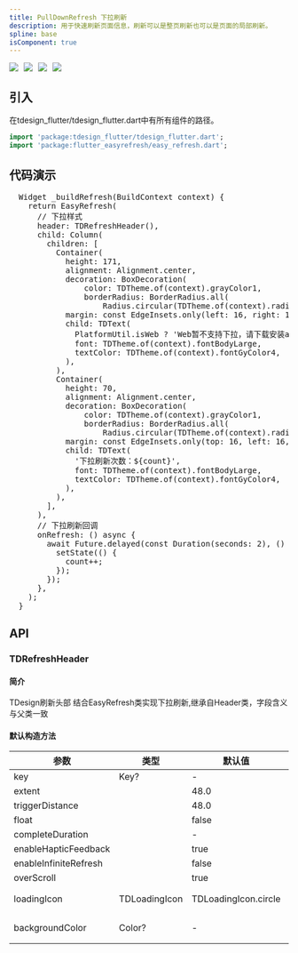 ```yaml
---
title: PullDownRefresh 下拉刷新
description: 用于快速刷新页面信息，刷新可以是整页刷新也可以是页面的局部刷新。
spline: base
isComponent: true
---
```


<span class="coverages-badge" style="margin-right: 10px"><img src="https://img.shields.io/badge/coverages%3A%20lines-100%25-blue" /></span><span class="coverages-badge" style="margin-right: 10px"><img src="https://img.shields.io/badge/coverages%3A%20functions-100%25-blue" /></span><span class="coverages-badge" style="margin-right: 10px"><img src="https://img.shields.io/badge/coverages%3A%20statements-100%25-blue" /></span><span class="coverages-badge" style="margin-right: 10px"><img src="https://img.shields.io/badge/coverages%3A%20branches-83%25-blue" /></span>
## 引入

在tdesign_flutter/tdesign_flutter.dart中有所有组件的路径。

```dart
import 'package:tdesign_flutter/tdesign_flutter.dart'; 
import 'package:flutter_easyrefresh/easy_refresh.dart';
```

## 代码演示


      
<td-code-block panel="Dart">

  <pre slot="Dart" lang="javascript">
  Widget _buildRefresh(BuildContext context) {
    return EasyRefresh(
      // 下拉样式
      header: TDRefreshHeader(),
      child: Column(
        children: [
          Container(
            height: 171,
            alignment: Alignment.center,
            decoration: BoxDecoration(
                color: TDTheme.of(context).grayColor1,
                borderRadius: BorderRadius.all(
                    Radius.circular(TDTheme.of(context).radiusLarge))),
            margin: const EdgeInsets.only(left: 16, right: 16),
            child: TDText(
              PlatformUtil.isWeb ? 'Web暂不支持下拉，请下载安装apk体验' : '拖拽该区域演示 顶部下拉刷新',
              font: TDTheme.of(context).fontBodyLarge,
              textColor: TDTheme.of(context).fontGyColor4,
            ),
          ),
          Container(
            height: 70,
            alignment: Alignment.center,
            decoration: BoxDecoration(
                color: TDTheme.of(context).grayColor1,
                borderRadius: BorderRadius.all(
                    Radius.circular(TDTheme.of(context).radiusLarge))),
            margin: const EdgeInsets.only(top: 16, left: 16, right: 16),
            child: TDText(
              '下拉刷新次数：${count}',
              font: TDTheme.of(context).fontBodyLarge,
              textColor: TDTheme.of(context).fontGyColor4,
            ),
          ),
        ],
      ),
      // 下拉刷新回调
      onRefresh: () async {
        await Future.delayed(const Duration(seconds: 2), () {
          setState(() {
            count++;
          });
        });
      },
    );
  }</pre>

</td-code-block>
                


## API
### TDRefreshHeader
#### 简介
TDesign刷新头部
 结合EasyRefresh类实现下拉刷新,继承自Header类，字段含义与父类一致
#### 默认构造方法

| 参数 | 类型 | 默认值 | 说明 |
| --- | --- | --- | --- |
| key | Key? | - | Key |
| extent |  | 48.0 |  |
| triggerDistance |  | 48.0 |  |
| float |  | false |  |
| completeDuration |  | - |  |
| enableHapticFeedback |  | true |  |
| enableInfiniteRefresh |  | false |  |
| overScroll |  | true |  |
| loadingIcon | TDLoadingIcon | TDLoadingIcon.circle | loading样式 |
| backgroundColor | Color? | - | 背景颜色 |


  